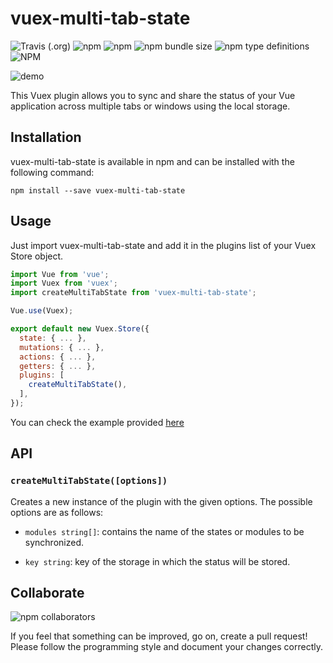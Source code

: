 # vuex-multi-tab-state

![Travis (.org)](https://img.shields.io/travis/gabrielmbmb/vuex-multi-tab-state)
![npm](https://img.shields.io/npm/v/vuex-multi-tab-state)
![npm](https://img.shields.io/npm/dm/vuex-multi-tab-state)
![npm bundle size](https://img.shields.io/bundlephobia/min/vuex-multi-tab-state)
![npm type definitions](https://img.shields.io/npm/types/vuex-multi-tab-state)
![NPM](https://img.shields.io/npm/l/vuex-multi-tab-state)

![demo](https://raw.githubusercontent.com/gabrielmbmb/vuex-multi-tab-state/master/.github/demo.gif)

This Vuex plugin allows you to sync and share the status of your Vue application across multiple tabs or windows using the local storage.

## Installation

vuex-multi-tab-state is available in npm and can be installed with the following command:

    npm install --save vuex-multi-tab-state

## Usage

Just import vuex-multi-tab-state and add it in the plugins list of your Vuex Store object.

```javascript
import Vue from 'vue';
import Vuex from 'vuex';
import createMultiTabState from 'vuex-multi-tab-state';

Vue.use(Vuex);

export default new Vuex.Store({
  state: { ... },
  mutations: { ... },
  actions: { ... },
  getters: { ... },
  plugins: [
    createMultiTabState(),
  ],
});
```

You can check the example provided [here](https://github.com/gabrielmbmb/vuex-multi-tab-state/tree/master/examples/basic)

## API

### `createMultiTabState([options])`

Creates a new instance of the plugin with the given options. The possible options are as follows:

- `modules string[]`: contains the name of the states or modules to be synchronized.

- `key string`: key of the storage in which the status will be stored.

## Collaborate

![npm collaborators](https://img.shields.io/npm/collaborators/vuex-multi-tab-state)

If you feel that something can be improved, go on, create a pull request! Please follow the programming style and document your changes correctly.
